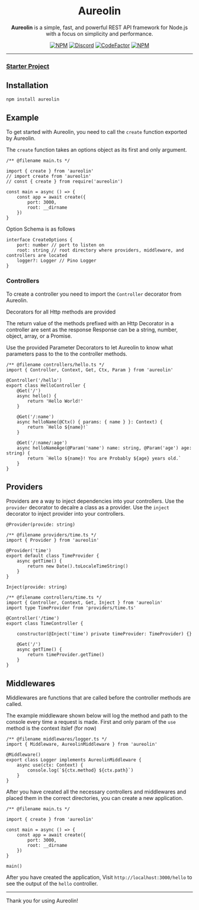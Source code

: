 <div align=center>

# Aureolin
**Aureolin** is a simple, fast, and powerful REST API framework for Node.js with a focus on simplicity and performance.

[![NPM](https://img.shields.io/npm/l/aureolin?style=flat-square&label=License)](https://github.com/AlenSaito1/Aureolin/blob/master/LICENSE) [![Discord](https://img.shields.io/discord/898177582829285387?label=Discord&style=flat-square)](https://discord.gg/3Pg2Nw2vjn) [![CodeFactor](https://img.shields.io/codefactor/grade/github/alensaito1/aureolin?style=flat-square&label=Code%20Quality)](https://www.codefactor.io/repository/github/alensaito1/aureolin) [![NPM](https://img.shields.io/npm/dw/aureolin?style=flat-square&label=Downloads)](https://npmjs.com/package/aureolin)


</div>

----
### [Starter Project](https://github.com/AlenSaito1/Aureolin-starter)

## Installation

```sh
npm install aureolin
```

## Example

To get started with Aureolin, you need to call the `create` function exported by Aureolin.

The `create` function takes an options object as its first and only argument.


```TS
/** @filename main.ts */

import { create } from 'aureolin'
// import create from 'aureolin'
// const { create } from require('aureolin')

const main = async () => {
    const app = await create({
        port: 3000,
        root: __dirname
    })
}
```

Option Schema is as follows

```TS
interface CreateOptions {
    port: number // port to listen on
    root: string // root directory where providers, middleware, and controllers are located
    logger?: Logger // Pino Logger
}
```
### Controllers

To create a controller you need to import the `Controller` decorator from Aureolin. 

Decorators for all Http methods are provided

The return value of the methods prefixed with an Http Decorator in a controller are sent as the response
Response can be a string, number, object, array, or a Promise.

Use the provided Parameter Decorators to let Aureolin to know what parameters pass to the to the controller methods.

```TS
/** @filename controllers/hello.ts */
import { Controller, Context, Get, Ctx, Param } from 'aureolin'

@Controller('/hello')
export class HelloController {
    @Get('/')
    async hello() {
        return 'Hello World!'
    }

    @Get('/:name')
    async helloName(@Ctx() { params: { name } }: Context) {
        return `Hello ${name}!`
    }

    @Get('/:name/:age')
    async helloNameAge(@Param('name') name: string, @Param('age') age: string) {
        return `Hello ${name}! You are Probably ${age} years old.`
    }    
}
```

## Providers

Providers are a way to inject dependencies into your controllers.
Use the `provider` decorator to decalre a class as a provider.
Use the `inject` decorator to inject provider into your controllers.

`@Provider(provide: string)`
```TS
/** @filename providers/time.ts */
import { Provider } from 'aureolin'

@Provider('time')
export default class TimeProvider {
    async getTime() {
        return new Date().toLocaleTimeString()
    }
}
```
`Inject(provide: string)`
```TS
/** @filename controllers/time.ts */
import { Controller, Context, Get, Inject } from 'aureolin'
import type TimeProvider from 'providers/time.ts'

@Controller('/time')
export class TimeController {

    constructor(@Inject('time') private timeProvider: TimeProvider) {}

    @Get('/')
    async getTime() {
        return timeProvider.getTime()
    }
}
```

## Middlewares

Middlewares are functions that are called before the controller methods are called.

The example middleware shown below will log the method and path to the console every time a request is made.
First and only param of the `use` method is the context itslef (for now)
```TS
/** @filename middlewares/logger.ts */
import { Middleware, AureolinMiddleware } from 'aureolin'

@Middleware()
export class Logger implements AureolinMiddleware {
    async use(ctx: Context) {
        console.log(`${ctx.method} ${ctx.path}`)
    }
}
```

After you have created all the necessary controllers and middlewares and placed them in the correct directories, you can create a new application.

```TS
/** @filename main.ts */

import { create } from 'aureolin'

const main = async () => {
    const app = await create({
        port: 3000,
        root: __dirname
    })
}

main()
```

After you have created the application, Visit ```http://localhost:3000/hello``` to see the output of the `hello` controller.

---
Thank you for using Aureolin!














